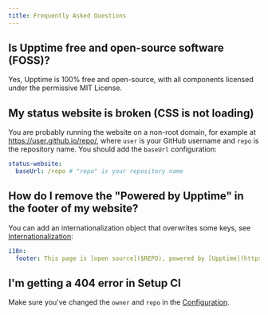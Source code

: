 ```yaml
---
title: Frequently Asked Questions
---
```


## Is Upptime free and open-source software (FOSS)?

Yes, Upptime is 100% free and open-source, with all components licensed under the permissive MIT License.

## My status website is broken (CSS is not loading)

You are probably running the website on a non-root domain, for example at https://user.github.io/repo/, where `user` is your GitHub username and `repo` is the repository name. You should add the `baseUrl` configuration:

```yaml title=".upptimerc.yml"
status-website:
  baseUrl: /repo # "repo" is your repository name
```

## How do I remove the "Powered by Upptime" in the footer of my website?

You can add an internationalization object that overwrites some keys, see [Internationalization](/docs/configuration#internationalization):

```yaml title=".upptimerc.yml"
i18n:
  footer: This page is [open source]($REPO), powered by [Upptime](https://upptime.js.org)
```

## I'm getting a 404 error in Setup CI

Make sure you've changed the `owner` and `repo` in the [Configuration](/docs/configuration/).

